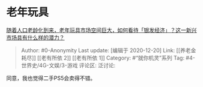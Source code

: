 # 老年玩具
[随着人口老龄化到来，老年玩具市场空间巨大，如何看待「银发经济」？这一新兴市场具有什么样的潜力？](https://www.zhihu.com/question/435407487/answer/1634918712)

> Author: #0-Anonymity
> Last update: [编辑于 2020-12-20]
> Link: [[养老金耗尽]] [[老有所依 2]] [[老有所依 1]]
> Category: #“就你机灵”系列
> Tag: #4-世界史/4G-文娱/3-游戏
> 评论区:
> 泛讨论:

同意，我也觉得二手PS5会卖得不错。
